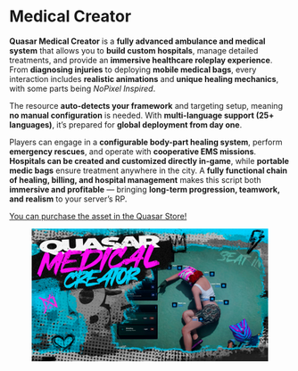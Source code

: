 # Medical Creator

**Quasar Medical Creator** is a **fully advanced ambulance and medical system** that allows you to **build custom hospitals**, manage detailed treatments, and provide an **immersive healthcare roleplay experience**. From **diagnosing injuries** to deploying **mobile medical bags**, every interaction includes **realistic animations** and **unique healing mechanics**, with some parts being _NoPixel Inspired_.

The resource **auto-detects your framework** and targeting setup, meaning **no manual configuration** is needed. With **multi-language support (25+ languages)**, it’s prepared for **global deployment from day one**.

Players can engage in a **configurable body-part healing system**, perform **emergency rescues**, and operate with **cooperative EMS missions**. **Hospitals can be created and customized directly in-game**, while **portable medic bags** ensure treatment anywhere in the city. A **fully functional chain of healing, billing, and hospital management** makes this script both **immersive and profitable** — bringing **long-term progression, teamwork, and realism** to your server’s RP.

[You can purchase the asset in the Quasar Store!](https://www.quasar-store.com/scripts/hospital)

<figure><img src="../../.gitbook/assets/medical-creator.png" alt=""><figcaption></figcaption></figure>
